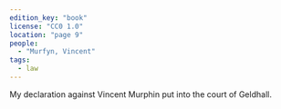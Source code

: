 ```yaml
---
edition_key: "book"
license: "CC0 1.0"
location: "page 9"
people:
  - "Murfyn, Vincent"
tags:
  - law
---
```

My declaration
against Vincent Murphin put into the court of Geldhall.
